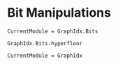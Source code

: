 Bit Manipulations
================

```@meta
CurrentModule = GraphIdx.Bits
```
```@docs
GraphIdx.Bits.hyperfloor
```
```@meta
CurrentModule = GraphIdx
```
